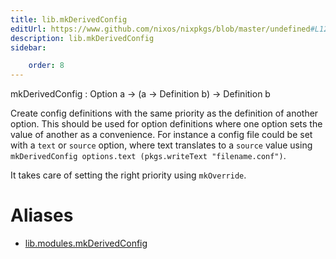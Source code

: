 ```yaml
---
title: lib.mkDerivedConfig
editUrl: https://www.github.com/nixos/nixpkgs/blob/master/undefined#L1280C21
description: lib.mkDerivedConfig
sidebar:

    order: 8
---
```


mkDerivedConfig : Option a -> (a -> Definition b) -> Definition b

Create config definitions with the same priority as the definition of another option.
This should be used for option definitions where one option sets the value of another as a convenience.
For instance a config file could be set with a `text` or `source` option, where text translates to a `source`
value using `mkDerivedConfig options.text (pkgs.writeText "filename.conf")`.

It takes care of setting the right priority using `mkOverride`.


# Aliases

- [lib.modules.mkDerivedConfig](/nix-doc-comments/reference/lib/modules/lib-modules-mkderivedconfig)


